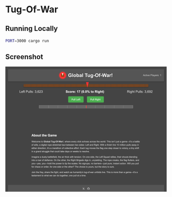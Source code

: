 # Tug-Of-War

## Running Locally

```bash
PORT=3000 cargo run
```

## Screenshot

![image](./screenshot.png)
